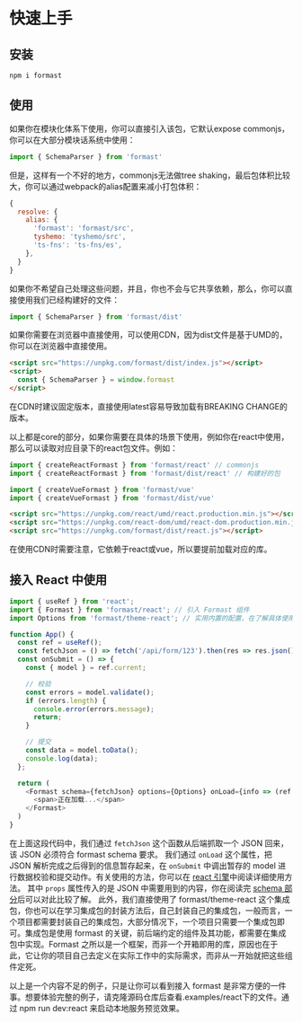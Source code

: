 # 快速上手

## 安装

```
npm i formast
```

## 使用

如果你在模块化体系下使用，你可以直接引入该包，它默认expose commonjs，你可以在大部分模块话系统中使用：

```js
import { SchemaParser } from 'formast'
```

但是，这样有一个不好的地方，commonjs无法做tree shaking，最后包体积比较大，你可以通过webpack的alias配置来减小打包体积：

```js
{
  resolve: {
    alias: {
      'formast': 'formast/src',
      tyshemo: 'tyshemo/src',
      'ts-fns': 'ts-fns/es',
    },
  }
}
```

如果你不希望自己处理这些问题，并且，你也不会与它共享依赖，那么，你可以直接使用我们已经构建好的文件：

```js
import { SchemaParser } from 'formast/dist'
```

如果你需要在浏览器中直接使用，可以使用CDN，因为dist文件是基于UMD的，你可以在浏览器中直接使用。

```html
<script src="https://unpkg.com/formast/dist/index.js"></script>
<script>
  const { SchemaParser } = window.formast
</script>
```

在CDN时建议固定版本，直接使用latest容易导致加载有BREAKING CHANGE的版本。

以上都是core的部分，如果你需要在具体的场景下使用，例如你在react中使用，那么可以读取对应目录下的react包文件。例如：

```js
import { createReactFormast } from 'formast/react' // commonjs
import { createReactFormast } from 'formast/dist/react' // 构建好的包

import { createVueFormast } from 'formast/vue'
import { createVueFormast } from 'formast/dist/vue'
```

```html
<script src="https://unpkg.com/react/umd/react.production.min.js"></script>
<script src="https://unpkg.com/react-dom/umd/react-dom.production.min.js"></script>
<script src="https://unpkg.com/formast/dist/react.js"></script>
```

在使用CDN时需要注意，它依赖于react或vue，所以要提前加载对应的库。

## 接入 React 中使用

```js
import { useRef } from 'react';
import { Formast } from 'formast/react'; // 引入 Formast 组件
import Options from 'formast/theme-react'; // 实用内置的配置，在了解具体使用方法之后，可以替换为自己的配置对象

function App() {
  const ref = useRef();
  const fetchJson = () => fetch('/api/form/123').then(res => res.json()); // 从接口读取 JSON
  const onSubmit = () => {
    const { model } = ref.current;

    // 校验
    const errors = model.validate();
    if (errors.length) {
      console.error(errors.message);
      return;
    }

    // 提交
    const data = model.toData();
    console.log(data);
  };

  return (
    <Formast schema={fetchJson} options={Options} onLoad={info => (ref.current = info)} props={{ onSubmit }}>
      <span>正在加载...</span>
    </Formast>
  )
}
```

在上面这段代码中，我们通过 `fetchJson` 这个函数从后端抓取一个 JSON 回来，该 JSON 必须符合 formast schema 要求。
我们通过 `onLoad` 这个属性，把 JSON 解析完成之后得到的信息暂存起来，在 `onSubmit` 中调出暂存的 model 进行数据校验和提交动作。有关使用的方法，你可以在 [react 引擎](react.md)中阅读详细使用方法。
其中 `props` 属性传入的是 JSON 中需要用到的内容，你在阅读完 [schema 部分](schema.md)后可以对此比较了解。
此外，我们直接使用了 formast/theme-react 这个集成包，你也可以在学习集成包的封装方法后，自己封装自己的集成包，一般而言，一个项目都需要封装自己的集成包，大部分情况下，一个项目只需要一个集成包即可。集成包是使用 formast 的关键，前后端约定的组件及其功能，都需要在集成包中实现。Formast 之所以是一个框架，而非一个开箱即用的库，原因也在于此，它让你的项目自己去定义在实际工作中的实际需求，而非从一开始就把这些组件定死。

以上是一个内容不足的例子，只是让你可以看到接入 formast 是非常方便的一件事。想要体验完整的例子，请克隆源码仓库后查看.examples/react下的文件。通过 npm run dev:react 来启动本地服务预览效果。
